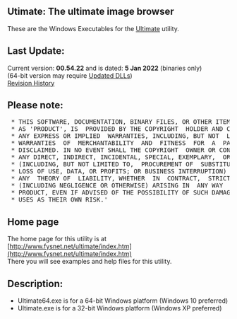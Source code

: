 ## Utimate: The ultimate image browser

These are the Windows Executables for the [Ultimate](http://www.fysnet.net/ultimate/index.htm) utility.

## Last Update:
Current version: **00.54.22** and is dated: **5 Jan 2022** (binaries only)<br />
\(64-bit version may require [Updated DLLs](https://support.microsoft.com/en-gb/help/2977003/the-latest-supported-visual-c-downloads)\)<br />
[Revision History](http://www.fysnet.net/ultimate/todo.htm)

## Please note:
<pre>
 * THIS SOFTWARE, DOCUMENTATION, BINARY FILES, OR OTHER ITEM, HEREBY FURTHER KNOWN
 * AS 'PRODUCT', IS  PROVIDED BY THE COPYRIGHT  HOLDER AND CONTRIBUTOR "AS IS" AND
 * ANY EXPRESS OR IMPLIED  WARRANTIES, INCLUDING, BUT NOT  LIMITED TO, THE IMPLIED
 * WARRANTIES  OF  MERCHANTABILITY  AND  FITNESS  FOR  A  PARTICULAR  PURPOSE  ARE 
 * DISCLAIMED. IN NO EVENT SHALL THE COPYRIGHT  OWNER OR CONTRIBUTOR BE LIABLE FOR
 * ANY DIRECT, INDIRECT, INCIDENTAL, SPECIAL, EXEMPLARY,  OR CONSEQUENTIAL DAMAGES
 * (INCLUDING, BUT NOT LIMITED TO,  PROCUREMENT OF  SUBSTITUTE GOODS  OR SERVICES;
 * LOSS OF USE, DATA, OR PROFITS; OR BUSINESS INTERRUPTION) HOWEVER  CAUSED AND ON
 * ANY  THEORY OF  LIABILITY, WHETHER  IN  CONTRACT,  STRICT  LIABILITY,  OR  TORT 
 * (INCLUDING NEGLIGENCE OR OTHERWISE) ARISING IN  ANY WAY  OUT OF THE USE OF THIS
 * PRODUCT, EVEN IF ADVISED OF THE POSSIBILITY OF SUCH DAMAGE.  READER AND/OR USER
 * USES AS THEIR OWN RISK.'
</pre>

## Home page
The home page for this utility is at [http://www.fysnet.net/ultimate/index.htm](http://www.fysnet.net/ultimate/index.htm)<br />
There you will see examples and help files for this utility.

## Description:
- Ultimate64.exe is for a 64-bit Windows platform (Windows 10 preferred)
- Ultimate.exe is for a 32-bit Windows platform (Windows XP preferred)
